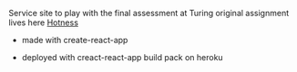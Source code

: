 Service site to play with the final assessment at Turing
original assignment lives here [Hotness](hotness.herokuapp.com)

* made with create-react-app

* deployed with creact-react-app build pack on heroku